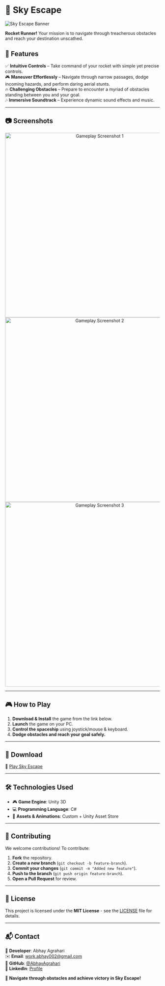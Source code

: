 # 🌌 Sky Escape

![Sky Escape Banner](<your_banner_image_link>)

**Rocket Runner!** Your mission is to navigate through treacherous obstacles and reach your destination unscathed.

## 🚀 Features
✅ **Intuitive Controls** – Take command of your rocket with simple yet precise controls.  
🎮 **Maneuver Effortlessly** – Navigate through narrow passages, dodge incoming hazards, and perform daring aerial stunts.  
🔥 **Challenging Obstacles** – Prepare to encounter a myriad of obstacles standing between you and your goal.  
🎶 **Immersive Soundtrack** – Experience dynamic sound effects and music.

---

## 📷 Screenshots
<p align="center">
    <img src="<your_screenshot_link_1>" alt="Gameplay Screenshot 1" width="600">
    <img src="<your_screenshot_link_2>" alt="Gameplay Screenshot 2" width="600">
    <img src="<your_screenshot_link_3>" alt="Gameplay Screenshot 3" width="600">
</p>

---

## 🎮 How to Play
1. **Download & Install** the game from the link below.
2. **Launch** the game on your PC.
3. **Control the spaceship** using joystick/mouse & keyboard.
4. **Dodge obstacles and reach your goal safely.**

---

## 🔗 Download
🔽 [Play Sky Escape](<your_game_link>)

---

## 🛠️ Technologies Used
- 🎮 **Game Engine**: Unity 3D  
- 💻 **Programming Language**: C#  
- 🎨 **Assets & Animations**: Custom + Unity Asset Store  

---

## 🤝 Contributing
We welcome contributions! To contribute:
1. **Fork** the repository.
2. **Create a new branch** (`git checkout -b feature-branch`).
3. **Commit your changes** (`git commit -m "Added new feature"`).
4. **Push to the branch** (`git push origin feature-branch`).
5. **Open a Pull Request** for review.

---

## 📜 License
This project is licensed under the **MIT License** - see the [LICENSE](LICENSE) file for details.

---

## 📬 Contact
👤 **Developer**: Abhay Agrahari  
✉️ **Email**: [work.abhay002@gmail.com](mailto:work.abhay002@gmail.com)  
🐙 **GitHub**: [@AbhayAgrahari](https://github.com/yourusername)  
🔗 **LinkedIn**: [Profile](https://www.linkedin.com/in/abhay-agrahari-5a6955257)  

🚀 **Navigate through obstacles and achieve victory in Sky Escape!**
